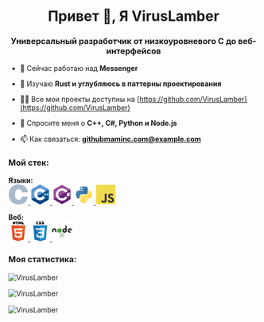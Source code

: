 <h1 align="center">Привет 👋, Я VirusLamber</h1>
<h3 align="center">Универсальный разработчик от низкоуровневого C до веб-интерфейсов</h3>

- 🔭 Сейчас работаю над **Messenger**

- 🌱 Изучаю **Rust и углубляюсь в паттерны проектирования**

- 👨‍💻 Все мои проекты доступны на [https://github.com/VirusLamber](https://github.com/VirusLamber)

- 💬 Спросите меня о **C++, C#, Python и Node.js**

- 📫 Как связаться: **githubmaminc.com@example.com**

<h3 align="left">Мой стек:</h3>
<p align="left">
  <strong>Языки:</strong><br>
  <a href="https://www.cprogramming.com/" target="_blank" rel="noreferrer"> <img src="https://raw.githubusercontent.com/devicons/devicon/master/icons/c/c-original.svg" alt="c" width="40" height="40"/> </a>
  <a href="https://www.w3schools.com/cpp/" target="_blank" rel="noreferrer"> <img src="https://raw.githubusercontent.com/devicons/devicon/master/icons/cplusplus/cplusplus-original.svg" alt="cplusplus" width="40" height="40"/> </a>
  <a href="https://www.w3schools.com/cs/" target="_blank" rel="noreferrer"> <img src="https://raw.githubusercontent.com/devicons/devicon/master/icons/csharp/csharp-original.svg" alt="csharp" width="40" height="40"/> </a>
  <a href="https://www.python.org" target="_blank" rel="noreferrer"> <img src="https://raw.githubusercontent.com/devicons/devicon/master/icons/python/python-original.svg" alt="python" width="40" height="40"/> </a>
  <a href="https://developer.mozilla.org/en-US/docs/Web/JavaScript" target="_blank" rel="noreferrer"> <img src="https://raw.githubusercontent.com/devicons/devicon/master/icons/javascript/javascript-original.svg" alt="javascript" width="40" height="40"/> </a>
</p>
<p align="left">
  <strong>Веб:</strong><br>
  <a href="https://www.w3.org/html/" target="_blank" rel="noreferrer"> <img src="https://raw.githubusercontent.com/devicons/devicon/master/icons/html5/html5-original-wordmark.svg" alt="html5" width="40" height="40"/> </a>
  <a href="https://www.w3schools.com/css/" target="_blank" rel="noreferrer"> <img src="https://raw.githubusercontent.com/devicons/devicon/master/icons/css3/css3-original-wordmark.svg" alt="css3" width="40" height="40"/> </a>
  <a href="https://nodejs.org" target="_blank" rel="noreferrer"> <img src="https://raw.githubusercontent.com/devicons/devicon/master/icons/nodejs/nodejs-original-wordmark.svg" alt="nodejs" width="40" height="40"/> </a>
</p>

<h3 align="left">Моя статистика:</h3>

<p><img align="center" src="https://github-readme-stats.vercel.app/api/top-langs?username=VirusLamber&show_icons=true&locale=en&layout=compact&theme=dark" alt="VirusLamber" /></p>
<p><img align="center" src="https://github-readme-stats.vercel.app/api?username=VirusLamber&show_icons=true&locale=en&theme=dark" alt="VirusLamber" /></p>
<p><img align="center" src="https://github-readme-streak-stats.herokuapp.com/?user=VirusLamber&theme=dark" alt="VirusLamber" /></p>

